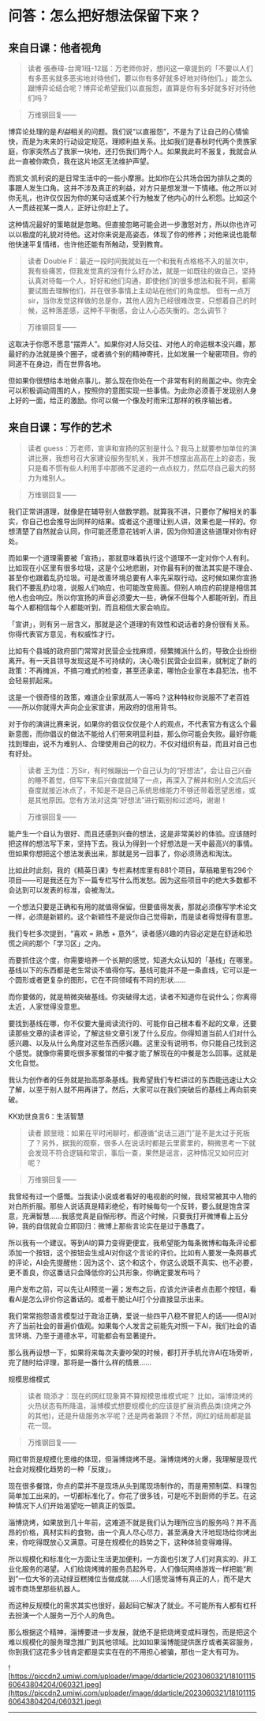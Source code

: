 # 问答：怎么把好想法保留下来？

## 来自日课：他者视角

> 读者 張泰瑋-台灣1班-12屆：万老师你好，想问这一章提到的「不要以人们有多恶劣就多恶劣地对待他们，要以你有多好就多好地对待他们。」能怎么跟博弈论结合呢？博弈论希望我们以直报怨，直算是你有多好就多好对待他们吗？

> 万维钢回复——

博弈论处理的是*利益*相关的问题。我们说“以直报怨”，不是为了让自己的心情愉快，而是为未来的行动设定规范，理顺利益关系。比如我们是春秋时代两个贵族家庭，你家突然占了我家一块地，还打伤我们两个人。如果我此时不报复，我就会从此一直被你欺负，我在这片地区无法维护声望。

而凯文·凯利说的是日常生活中的一些小摩擦。比如你在公共场合因为排队之类的事跟人发生口角。这并不涉及真正的利益，对方只是想发泄一下情绪。他之所以对你无礼，也许仅仅因为你的某句话或某个行为触发了他内心的什么积怨。比如这个人一贯歧视某一类人，正好让你赶上了。

这种情况最好的策略就是忽略。但直接忽略可能会进一步激怒对方，所以你也许可以以极度的礼貌对待他。这对你来说是高姿态，体现了你的修养；对他来说也能帮他快速平复情绪，也许他还能有所触动，受到教育。

> 读者 Double F：最近一段时间我就处在一个和我有点格格不入的层次中，我有些痛苦，但我发觉真的没有什么好办法，就是一如既往的做自己，坚持认真对待每一个人，好好和他们沟通，即使他们的很多想法和我不同，都需要试图去理解他们，并在很多事情上主动站在他们的角度想。 但有一点万sir，当你发觉这样做的总是你，其他人因为已经很难改变，只想着自己的时候，这种落差感，这种不平衡感，会让人心态失衡的。怎么调节？

> 万维钢回复——

这取决于你愿不愿意“摆弄人”。如果你对人际交往、对他人的命运根本没兴趣，那最好的办法就是换个圈子，或者搞个别的精神寄托，比如发展一个秘密项目。你的同道不在身边，而在世界各地。

但如果你很想给本地做点事儿，那么现在你处在一个非常有利的局面之中。你完全可以积极调动周围的人，按照你的意图实现一些事情。为此你必须善于发现别人身上好的一面，给正的激励。你可以做一个像及时雨宋江那样的秩序输出者。

## 来自日课：写作的艺术

> 读者 guess：万老师，宣讲和宣扬的区别是什么？我马上就要参加单位的演讲比赛，我想号召大家建设服务型机关，我并不想摆出高高在上的姿态，我只是看不惯有些人利用手中那微不足道的一点点权力，然后尽自己最大的努力为难别人。

> 万维钢回复—— 

我们正常讲道理，就像是在辅导别人做数学题。就算我不讲，只要你了解相关的事实，你自己也会推导出同样的结果。或者这个道理让别人讲，效果也是一样的。你想清楚了自然就会认同，你可能还愿意花钱听人讲，因为你知道这些道理对你有好处。

而如果一个道理需要被「宣扬」，那就意味着执行这个道理不一定对你个人有利。比如现在小区里有很多垃圾，这是个公地悲剧，对你最有利的做法其实是不理会、甚至你也跟着乱扔垃圾。可是改善环境总要有人率先采取行动。这时候如果你宣扬我们不要乱扔垃圾，说服人们响应，也可能改变局面。但别人响应的前提是相信其他人也会响应。所以你宣扬的声音必须要大一些，确保不但每个人都能听到，而且每个人都相信每个人都能听到，而且相信大家会响应。

「宣讲」，则有另一层含义，那就是这个道理的有效性和说话者的身份很有关系。你得代表官方意见，有权威性才行。

比如有个县城的政府部门常常对民营企业找麻烦，频繁摊派什么的，导致企业纷纷离开。有一天县领导发现这是不可持续的，决心吸引民营企业回来，就制定了新的政策：不再摊派，不搞刁难式的检查，甚至还承诺，哪怕企业家在本县犯法，也不会轻易抓起来。

这是一个很奇怪的政策，难道企业家就高人一等吗？这种特权你说服不了老百姓——所以你就得大声向企业家宣讲，用政府的信用背书。

对于你的演讲比赛来说，如果你的倡议仅仅是个人的观点，不代表官方有这么个最新意图，而你倡议的做法不能给人们带来明显利益，那么你可能会失败。最好你能找到理由，说不为难别人、合理使用自己的权力，不仅对组织有益，而且对自己也有好处。

> 读者 王为佳：万Sir，有时候蹦出一个自己认为的“好想法”，会让自己兴奋的睡不着觉，但写下来后兴奋度就降了一点，再深入了解并和别人交流后兴奋度就接近冰点了，不知是不是自己系统思维能力不够还带着愿望思维，或是其他原因。您有方法对这类“好想法”进行甄别和过滤吗，谢谢！

> 万维钢回复—— 

能产生一个自认为很好、而且还感到兴奋的想法，这是非常美妙的体验。应该随时把这样的想法写下来，坚持下去。我认为得到一个好想法是一天中最高兴的事情。但如果你想把这个想法发表出来，那就是另一回事了，你必须筛选和淘汰。

比如此时此刻，我的《精英日课》专栏素材库里有881个项目，草稿箱里有296个项目——可是我还在为下一篇专栏写什么而发愁。因为这些项目中的绝大多数都不会达到可以发表的标准，会被淘汰。

一个想法只要是正确和有用的就值得保留。但要值得发表，那就必须像写学术论文一样，必须是新颖的。这个新颖性不是说你自己觉得新，而是读者得觉得有意思。

我们专栏多次提到，“喜欢 = 熟悉 + 意外”，读者感兴趣的内容必定是在舒适和恐慌之间的那个「学习区」之内。

而要抓住这个度，你需要培养一个长期的感觉，知道大众认知的「基线」在哪里。基线以下的东西都是老生常谈不值得你写。基线可能并不是一条直线，它可以是一个圆形或者更复杂的图形，它在不同领域有不同的形状……

而你要做的，就是稍微突破基线。你突破得太远，读者不知道你在说什么；你离得太近，人家觉得没意思。

要找到基线在哪，你不仅要大量阅读流行的、可能你自己根本看不起的文章，还要读那些文章的读者评论，了解这些文章引发了什么反应。你得知道当前人们对什么感兴趣、以及从什么角度对这些东西感兴趣。这里没有说明书，你只能自己找到这个感觉。就像你需要吃很多家餐馆的中餐才能了解现在的中餐是怎么回事。这就是文化自觉。

我认为创作者的任务就是抬高那条基线。我希望我们专栏讲过的东西能迅速让大众了解，以至于别人就不用再讲了。然后，大家可以在我们突破后的基线上再向前突破。

KK劝世良言6：生活智慧

> 读者 顾昱晓：如果在平时闲聊时，都遵循“说话三道门”是不是太过于死板了？另外，据我的观察，很多人在说话时都是云里雾里的，稍微思考一下就会发现不符合逻辑和常识，事后一查，果然是谣言，这种情况又如何应对呢？

> 万维钢回复—— 

我曾经有过一个感慨。当我读小说或者看好的电视剧的时候，我经常被其中人物的对白所折服。那些人说话真是精彩绝伦，有时候每句一个反转，要么就是饱含深意，充满智慧……我感觉真是自惭形秽。而这个时候，只要我打开微博看上五分钟，我的自信就会立即回归：微博上那些言论实在是过于愚蠢了。

所以我有一个建议。等到AI的算力变得更便宜，我希望能为每条微博和每条评论都添加一个按钮，这个按钮会生成AI对你这个言论的评价。比如有人要发一条网暴式的评论，AI会先提醒他：因为这个、这个和这个，你这么说既不真实、也不必要，更不善良，你这番话只会降低你的公共形象，你确定要发布吗？

用户发布之前，可以先让AI预览一遍；发布之后，应该允许读者点击那个按钮，看看AI是怎么评价你这番话的。或者干脆让AI打个分直接显示出来。

我们常常抱怨语言模型过于政治正确，爱说一些四平八稳不冒犯人的话——但AI对齐了当前社会的普遍价值观。如果每个人发言之前能先对照一下AI，我们社会的语言环境、乃至于道德水平，可能都会有显著提升。

那么我再设想一下，如果将来每次夫妻吵架的时候，都打开手机允许AI在场旁听，完了随时给评理，那将是一番什么样的情景……

规模思维模式

> 读者 晓添才：现在的网红现象算不算规模思维模式呢？ 比如，淄博烧烤的火热状态有所降温，淄博模式想要规模化的应该是扩展消费品类(烧烤之外的其他)，还是升级服务水平呢？还是两者兼顾？不然，网红的结局都是昙花一现。

> 万维钢回复—— 

网红带货是规模化思维的体现，但淄博烧烤不是。淄博烧烤的火爆，我理解是现代社会对规模化趋势的一种「反拨」。

现在很多餐馆，你点的菜并不是现场从头到尾现场制作的，而是用预制菜、料理包简单加工出来的。一切都标准化了。你花了很多钱，可是吃不到厨师的手艺。在这种情况下人们开始渴望吃一顿真正的饭菜。

淄博烧烤，如果放到几十年前，这难道不就是我们认为理所应当的服务吗？并不高昂的价格，真材实料的食物，由一个真人尽心尽力，甚至满身大汗地现场给你烤出来，你吃得既放心又满意。可是在规模化的趋势之下，这种体验变得难得。

所以规模化和标准化一方面让生活更加便利，一方面也引发了人们对真实的、非工业化服务的渴望。人们给烧烤摊的服务员起外号，人们像玩网络游戏一样把能“刷到”一位大爷的流动绿豆糕摊位当做成就……人们感觉淄博有真正的人，而不是大城市商场里那些机器人。

而这种反规模化的需求其实也很好，最起码它解决了就业。不可能所有人都有杠杆去扮演一个人服务一万个人的角色。

那么根据这个精神，淄博要进一步发展，就绝不是把烧烤变成料理包，而是把这个难以规模化的服务理念推广到其他领域。比如如果淄博能提供医疗或者美容服务，你到我们这花多少钱肯定都是实实在在的不用担心被骗，那也一定大有可为。

![https://piccdn2.umiwi.com/uploader/image/ddarticle/2023060321/1810111560643804204/060321.jpeg](https://piccdn2.umiwi.com/uploader/image/ddarticle/2023060321/1810111560643804204/060321.jpeg)

---
